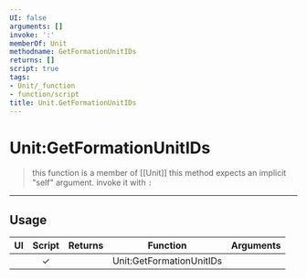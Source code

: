 ```yaml
---
UI: false
arguments: []
invoke: ':'
memberOf: Unit
methodname: GetFormationUnitIDs
returns: []
script: true
tags:
- Unit/_function
- function/script
title: Unit.GetFormationUnitIDs
---
```

# Unit:GetFormationUnitIDs
> this function is a member of [[Unit]]
> this method expects an implicit "self" argument. invoke it with `:`
-----
## Usage
|  UI | Script | Returns | Function | Arguments |
|:---:|:------:|-------:|:--------:|:---------|
| |✓||Unit:GetFormationUnitIDs||
